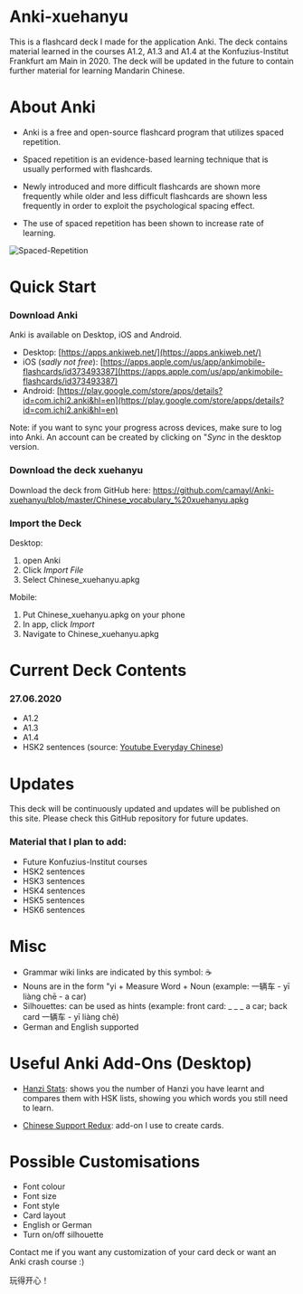 # Anki-xuehanyu
This is a flashcard deck I made for the application Anki. The deck contains material learned in the courses A1.2, A1.3 and A1.4 at the Konfuzius-Institut Frankfurt am Main in 2020. The deck will be updated in the future to contain further material for learning Mandarin Chinese. 

# About Anki
- Anki is a free and open-source flashcard program that utilizes spaced repetition. 

- Spaced repetition is an evidence-based learning technique that is usually performed with flashcards. 
- Newly introduced and more difficult flashcards are shown more frequently while older and less difficult flashcards are shown less frequently in order to exploit the psychological spacing effect. 
- The use of spaced repetition has been shown to increase rate of learning.

![Spaced-Repetition](https://wildfirecomms-images.co.uk/img/ebbinghaus-diagram-1-1479295300.png)

# Quick Start
### Download Anki
Anki is available on Desktop, iOS and Android.

- Desktop: [https://apps.ankiweb.net/](https://apps.ankiweb.net/)
- iOS (*sadly not free*): [https://apps.apple.com/us/app/ankimobile-flashcards/id373493387](https://apps.apple.com/us/app/ankimobile-flashcards/id373493387) 
- Android: [https://play.google.com/store/apps/details?id=com.ichi2.anki&hl=en](https://play.google.com/store/apps/details?id=com.ichi2.anki&hl=en)

Note: if you want to sync your progress across devices, make sure to log into Anki. An account can be created by clicking on "*Sync* in the desktop version.

### Download the deck xuehanyu
Download the deck from GitHub here: https://github.com/camayl/Anki-xuehanyu/blob/master/Chinese_vocabulary_%20xuehanyu.apkg

### Import the Deck
Desktop: 
1. open Anki
2. Click *Import File*
3. Select Chinese_xuehanyu.apkg

Mobile:
1. Put Chinese_xuehanyu.apkg on your phone
2. In app, click *Import*
3. Navigate to Chinese_xuehanyu.apkg

# Current Deck Contents
### 27.06.2020
- A1.2
- A1.3
- A1.4
- HSK2 sentences (source: [Youtube Everyday Chinese](https://www.youtube.com/watch?v=ttmqMaoMdVw&))

# Updates
This deck will be continuously updated and updates will be published on this site. Please check this GitHub repository for future updates.

### Material that I plan to add:
- Future Konfuzius-Institut courses  
- HSK2 sentences 
- HSK3 sentences
- HSK4 sentences
- HSK5 sentences 
- HSK6 sentences

# Misc
- Grammar wiki links are indicated by this symbol: ☕️ 
- Nouns are in the form "yi + Measure Word + Noun (example: 一辆车 - yī liàng chē - a car)
- Silhouettes: can be used as hints (example: front card: _ _ _  a car; back card 一辆车 - yī liàng chē)
- German and English supported

# Useful Anki Add-Ons (Desktop)
- [Hanzi Stats](https://ankiweb.net/shared/info/181243826): shows you the number of Hanzi you have learnt and compares them with HSK lists, showing you which words you still need to learn.

- [Chinese Support Redux](https://ankiweb.net/shared/info/1128979221): add-on I use to create cards. 

# Possible Customisations
- Font colour
- Font size
- Font style
- Card layout
- English or German 
- Turn on/off silhouette

Contact me if you want any customization of your card deck or want an Anki crash course :)

玩得开心！
